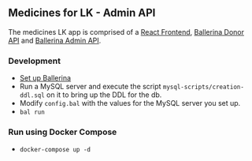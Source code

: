 ## Medicines for LK - Admin API

The medicines LK app is comprised of a [React Frontend](https://github.com/LSFLK/MedicinesforLK), [Ballerina Donor API](https://github.com/LSFLK/MedicinesforLK-DonorAPI) and [Ballerina Admin API](https://github.com/LSFLK/MedicinesforLK-AdminAPI). 

### Development

- [Set up Ballerina](https://ballerina.io/learn/install-ballerina/set-up-ballerina/)
- Run a MySQL server and execute the script `mysql-scripts/creation-ddl.sql` on it to bring up the DDL for the db.
- Modify `config.bal` with the values for the MySQL server you set up.
- `bal run`

### Run using Docker Compose

- `docker-compose up -d`
